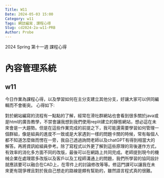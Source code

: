 ```yaml
---
Title: W11
Date: 2024-05-03 15:00
Category: w11
Tags: 網誌編寫﹐課程心得
Slug: cd2024-2a-w11-PRB
Author: Probe
---
```


2024 Spring 第十一週 課程心得

<!-- PELICAN_END_SUMMARY -->

# 內容管理系統
## w11
今日作業為課程心得，以及學習如何在主分支建立其他分支，好讓大家可以供同編輯而不會衝突。
心得如下:

對於網站編寫的流程有一點點的了解，經常在滑社群網站也會看到很多關於java或是html的廣告教學，不禁會讓我想到我們使用replit建立的靜態網站，想必這在未來會是一大趨勢。但是在這些作業完成的前提之下，我可能還需要學習如何管理一個群組，像是組員的進度不一致或是大家遇到一樣的問題卡關的時候，常有每個人都不知道怎麼做而愣在一旁，我自己透過詢問老師以及chatGPT有得到相當大的解答。再將資訊給組員參考。除了寫程式以外更了解到這些原理的背後運作方式，有效率的消化多方面不同的改版，最後可以在網路上共同完成。老師提到現今的機械企業在處理眾多改版以及客戶以及工程師溝通上的問題，我們所學習的協同設計就應該要可以融合在CAD上，在零件上的討論修改等等。修這門課可以讓我在未來更有競爭裡且對於我自己想走的路線是頗有幫助的，雖然語言程式真的很難。